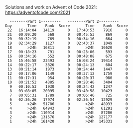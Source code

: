 Solutions and work on Advent of Code 2021:
https://adventofcode.com/2021

	  --------Part 1---------   --------Part 2---------
    Day       Time    Rank  Score       Time    Rank  Score
     22   16:14:04   14119      0   17:48:53    7916      0
     21   00:09:20     568      0   00:45:53     869      0
     20   00:32:19     769      0   00:34:16     664      0
     19   02:34:29    1127      0   02:43:37    1049      0
     18       >24h   16811      0       >24h   16620      0
     17   00:18:23     791      0   00:23:06     593      0
     16   00:34:16     552      0   00:48:08     675      0
     15   15:46:58   23493      0   16:08:24   19414      0
     14   00:22:17    3826      0   00:24:13     604      0
     13   00:21:14    1973      0   00:24:44    1447      0
     12   00:17:06    1149      0   00:37:12    1759      0
     11   00:17:31     954      0   00:20:37     980      0
     10   00:21:52    4885      0   00:28:48    3404      0
      9   00:10:53    1930      0   00:24:42    1247      0
      8   03:08:05   20095      0   03:40:58   10423      0
      7   00:05:31    1789      0   00:06:46     725      0
      6   02:36:26   17974      0   02:36:54   12929      0
      5       >24h   51786      0       >24h   48933      0
      4       >24h   64943      0       >24h   61291      0
      3       >24h  110914      0       >24h   87206      0
      2       >24h  131576      0       >24h  127177      0
      1       >24h  161420      0       >24h  145331      0

